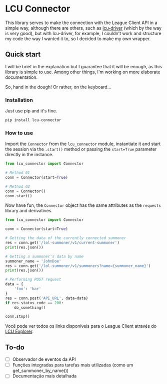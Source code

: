 # LCU Connector

This library serves to make the connection with the League Client API in a simple way, although there are others, such as [lcu-driver](https://github.com/sousa-andre/lcu-driver) (which by the way is very good), but with lcu-driver, for example, I couldn't work and structure my code the way I wanted it to, so I decided to make my own wrapper.


## Quick start
I will be brief in the explanation but I guarantee that it will be enough, as this library is simple to use. Among other things, I'm working on more elaborate documentation.

So, hand in the dough! Or rather, on the keyboard...


### Installation
Just use pip and it's fine.
```powershell
pip install lcu-connector
```

### How to use
Import the `Connector` from the `lcu_connector` module, instantiate it and start the session via the `.start()` method or passing the `start=True` parameter directly in the instance.
```python
from lcu_connector import Connector

# Method 01
conn = Connector(start=True)

# Method 02
conn = Connector()
conn.start()
```

Now have fun, the `Connector` object has the same attributes as the `requests` library and derivatives.
```python
from lcu_connector import Connector

conn = Connector(start=True)

# Getting the data of the currently connected summoner
res = conn.get('/lol-summoner/v1/current-summoner')
print(res.json())

# Getting a summoner's data by name
summoner_name = 'JohnDoe'
res = conn.get('/lol-summoner/v1/summoners?name={summoner_name}')
print(res.json())

# Performing POST request
data = {
    'foo': 'bar'
}
res = conn.post('API_URL', data=data)
if res.status_code == 200:
    do_something()

conn.stop()
```

Você pode ver todos os links disponíveis para o League Client através do [LCU Explorer](https://github.com/HextechDocs/lcu-explorer).


## To-do
- [ ] Observador de eventos da API
- [ ] Funções integradas para tarefas mais utilizadas (como um get_summoner_by_name())
- [ ] Documentação mais detalhada
